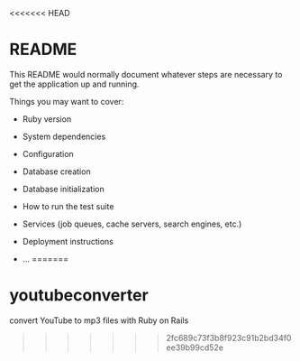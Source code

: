 <<<<<<< HEAD
# README

This README would normally document whatever steps are necessary to get the
application up and running.

Things you may want to cover:

* Ruby version

* System dependencies

* Configuration

* Database creation

* Database initialization

* How to run the test suite

* Services (job queues, cache servers, search engines, etc.)

* Deployment instructions

* ...
=======
# youtubeconverter
convert YouTube to mp3 files with Ruby on Rails
>>>>>>> 2fc689c73f3b8f923c91b2bd34f0ee39b99cd52e
